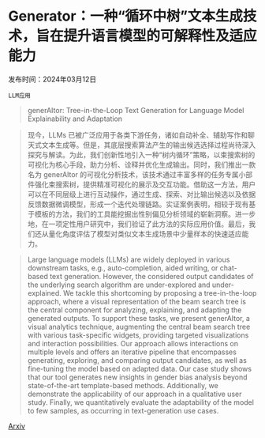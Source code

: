 # Generator：一种“循环中树”文本生成技术，旨在提升语言模型的可解释性及适应能力

发布时间：2024年03月12日

`LLM应用`

> generAItor: Tree-in-the-Loop Text Generation for Language Model Explainability and Adaptation

> 现今，LLMs 已被广泛应用于各类下游任务，诸如自动补全、辅助写作和聊天式文本生成等。但是，其底层搜索算法产生的输出候选选择过程尚待深入探究与解读。为此，我们创新性地引入一种“树内循环”策略，以束搜索树的可视化为核心手段，助力分析、诠释并优化生成输出。同时，我们推出一款名为 generAItor 的可视化分析技术，该技术通过丰富多样的任务专属小部件强化束搜索树，提供精准可视化的展示及交互功能。借助这一方法，用户可以在不同层级上进行互动操作，通过生成、探索、对比输出候选以及依据反馈数据微调模型，形成一个迭代处理链路。实证案例表明，相较于现有基于模板的方法，我们的工具能挖掘出性别偏见分析领域的崭新洞察。进一步地，在一项定性用户研究中，我们验证了此方法的实际应用价值。最后，我们还从量化角度评估了模型对类似文本生成场景中少量样本的快速适应能力。

> Large language models (LLMs) are widely deployed in various downstream tasks, e.g., auto-completion, aided writing, or chat-based text generation. However, the considered output candidates of the underlying search algorithm are under-explored and under-explained. We tackle this shortcoming by proposing a tree-in-the-loop approach, where a visual representation of the beam search tree is the central component for analyzing, explaining, and adapting the generated outputs. To support these tasks, we present generAItor, a visual analytics technique, augmenting the central beam search tree with various task-specific widgets, providing targeted visualizations and interaction possibilities. Our approach allows interactions on multiple levels and offers an iterative pipeline that encompasses generating, exploring, and comparing output candidates, as well as fine-tuning the model based on adapted data. Our case study shows that our tool generates new insights in gender bias analysis beyond state-of-the-art template-based methods. Additionally, we demonstrate the applicability of our approach in a qualitative user study. Finally, we quantitatively evaluate the adaptability of the model to few samples, as occurring in text-generation use cases.

[Arxiv](https://arxiv.org/abs/2403.07627)